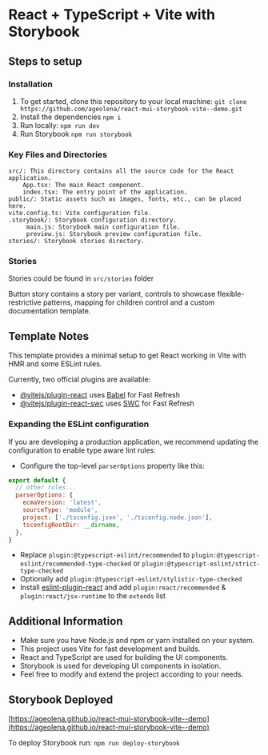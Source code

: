 # React + TypeScript + Vite with Storybook

## Steps to setup

### Installation
1. To get started, clone this repository to your local machine:
   `git clone https://github.com/ageolena/react-mui-storybook-vite--demo.git`
2. Install the dependencies
   `npm i` 
3. Run locally:
   `npm run dev`
4. Run Storybook
  `npm run storybook`

### Key Files and Directories

```
src/: This directory contains all the source code for the React application.
    App.tsx: The main React component.
    index.tsx: The entry point of the application.
public/: Static assets such as images, fonts, etc., can be placed here.
vite.config.ts: Vite configuration file.
.storybook/: Storybook configuration directory.
     main.js: Storybook main configuration file.
     preview.js: Storybook preview configuration file.
stories/: Storybook stories directory.
```
### Stories

Stories could be found in `src/stories` folder

Button story contains a story per variant, controls to showcase flexible-restrictive patterns, mapping for children control and a custom documentation template. 


## Template Notes
This template provides a minimal setup to get React working in Vite with HMR and some ESLint rules.

Currently, two official plugins are available:

- [@vitejs/plugin-react](https://github.com/vitejs/vite-plugin-react/blob/main/packages/plugin-react/README.md) uses [Babel](https://babeljs.io/) for Fast Refresh
- [@vitejs/plugin-react-swc](https://github.com/vitejs/vite-plugin-react-swc) uses [SWC](https://swc.rs/) for Fast Refresh

### Expanding the ESLint configuration

If you are developing a production application, we recommend updating the configuration to enable type aware lint rules:

- Configure the top-level `parserOptions` property like this:

```js
export default {
  // other rules...
  parserOptions: {
    ecmaVersion: 'latest',
    sourceType: 'module',
    project: ['./tsconfig.json', './tsconfig.node.json'],
    tsconfigRootDir: __dirname,
  },
}
```

- Replace `plugin:@typescript-eslint/recommended` to `plugin:@typescript-eslint/recommended-type-checked` or `plugin:@typescript-eslint/strict-type-checked`
- Optionally add `plugin:@typescript-eslint/stylistic-type-checked`
- Install [eslint-plugin-react](https://github.com/jsx-eslint/eslint-plugin-react) and add `plugin:react/recommended` & `plugin:react/jsx-runtime` to the `extends` list

## Additional Information
- Make sure you have Node.js and npm or yarn installed on your system.
- This project uses Vite for fast development and builds.
- React and TypeScript are used for building the UI components.
- Storybook is used for developing UI components in isolation. 
- Feel free to modify and extend the project according to your needs.

## Storybook Deployed
[https://ageolena.github.io/react-mui-storybook-vite--demo](https://ageolena.github.io/react-mui-storybook-vite--demo)

To deploy Storybook run:
`npm run deploy-storybook`
#
